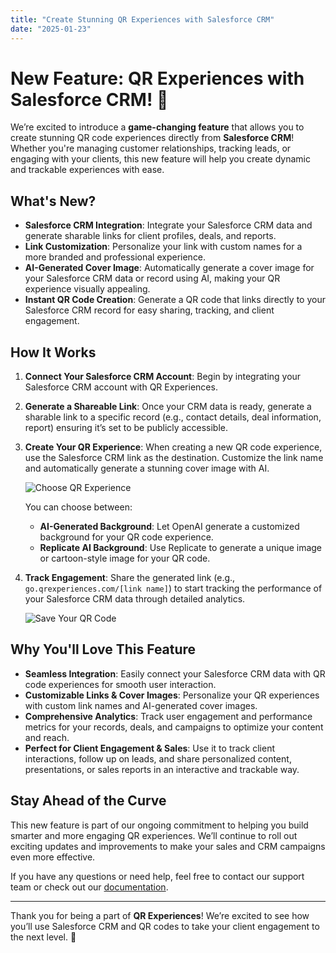 ```yaml
---
title: "Create Stunning QR Experiences with Salesforce CRM"
date: "2025-01-23"
---
```


# New Feature: QR Experiences with Salesforce CRM! 🎉

We’re excited to introduce a **game-changing feature** that allows you to create stunning QR code experiences directly from **Salesforce CRM**! Whether you're managing customer relationships, tracking leads, or engaging with your clients, this new feature will help you create dynamic and trackable experiences with ease.

## What's New?

- **Salesforce CRM Integration**: Integrate your Salesforce CRM data and generate sharable links for client profiles, deals, and reports.
- **Link Customization**: Personalize your link with custom names for a more branded and professional experience.
- **AI-Generated Cover Image**: Automatically generate a cover image for your Salesforce CRM data or record using AI, making your QR experience visually appealing.
- **Instant QR Code Creation**: Generate a QR code that links directly to your Salesforce CRM record for easy sharing, tracking, and client engagement.

## How It Works

1. **Connect Your Salesforce CRM Account**: Begin by integrating your Salesforce CRM account with QR Experiences.
2. **Generate a Shareable Link**: Once your CRM data is ready, generate a sharable link to a specific record (e.g., contact details, deal information, report) ensuring it’s set to be publicly accessible.
3. **Create Your QR Experience**: When creating a new QR code experience, use the Salesforce CRM link as the destination. Customize the link name and automatically generate a stunning cover image with AI.
   
   ![Choose QR Experience](https://qrexperiences.com/choose.png)
   
   You can choose between:
   - **AI-Generated Background**: Let OpenAI generate a customized background for your QR code experience.
   - **Replicate AI Background**: Use Replicate to generate a unique image or cartoon-style image for your QR code.

4. **Track Engagement**: Share the generated link (e.g., `go.qrexperiences.com/[link name]`) to start tracking the performance of your Salesforce CRM data through detailed analytics.

   ![Save Your QR Code](https://qrexperiences.com/save.png)

## Why You'll Love This Feature

- **Seamless Integration**: Easily connect your Salesforce CRM data with QR code experiences for smooth user interaction.
- **Customizable Links & Cover Images**: Personalize your QR experiences with custom link names and AI-generated cover images.
- **Comprehensive Analytics**: Track user engagement and performance metrics for your records, deals, and campaigns to optimize your content and reach.
- **Perfect for Client Engagement & Sales**: Use it to track client interactions, follow up on leads, and share personalized content, presentations, or sales reports in an interactive and trackable way.

## Stay Ahead of the Curve

This new feature is part of our ongoing commitment to helping you build smarter and more engaging QR experiences. We’ll continue to roll out exciting updates and improvements to make your sales and CRM campaigns even more effective.

If you have any questions or need help, feel free to contact our support team or check out our [documentation](#).

---

Thank you for being a part of **QR Experiences**! We’re excited to see how you’ll use Salesforce CRM and QR codes to take your client engagement to the next level. 🚀
